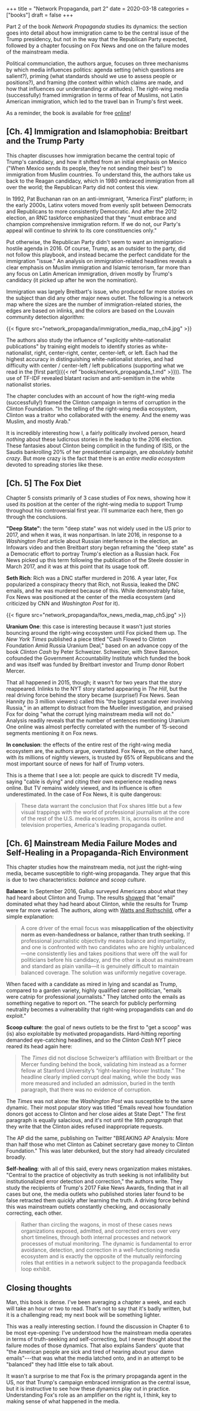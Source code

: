 +++
title = "Network Propaganda, part 2"
date = 2020-03-18
categories = ["books"]
draft = false
+++

Part 2 of the book *Network Propaganda* studies its dynamics: the section goes into detail about how immigration came to be the central issue of the Trump presidency, but not in the way that the Republican Party expected, followed by a chapter focusing on Fox News and one on the failure modes of the mainstream media.

<!--more-->

Political communciation, the authors argue, focuses on three mechanisms by which media influences politics: agenda setting (which questions are salient?), priming (what standards should we use to assess people or positions?), and framing (the context within which claims are made, and how that influences our understanding or attitudes). The right-wing media (successfully) framed immigration in terms of fear of Muslims, not Latin American immigration, which led to the travel ban in Trump's first week. 

As a reminder, the book is available for free [online](https://www.oxfordscholarship.com/view/10.1093/oso/9780190923624.001.0001/oso-9780190923624)!

## [Ch. 4] Immigration and Islamophobia: Breitbart and the Trump Party
This chapter discusses how immigration became the central topic of Trump's candidacy, and how it shifted from an initial emphasis on Mexico ("When Mexico sends its people, they're not sending their best") to immigration from Muslim countries. To understand this, the authors take us back to the Reagan candidacy, which in 1980 embraced immigration from all over the world; the Republican Party did not contest this view. 

In 1992, Pat Buchanan ran on an anti-immigrant, "America First" platform; in the early 2000s, Latinx voters moved from evenly split between Democrats and Republicans to more consistently Democratic. And after the 2012 election, an RNC taskforce emphasized that they "must embrace and champion comprehensive immigration reform. If we do not, our Party's appeal will continue to shrink to its core constituencies only."

Put otherwise, the Republican Party didn't seem to want an immigration-hostile agenda in 2016. Of course, Trump, as an outsider to the party, did not follow this playbook, and instead became the perfect candidate for the immigration "issue." An analysis on immigration-related headlines reveals a clear emphasis on Muslim immigration and Islamic terrorism, far more than any focus on Latin American immigration, driven mostly by Trump's candidacy (it picked up after he won the nomination).

Immigration was largely Breitbart's issue, who produced far more stories on the subject than did any other major news outlet. The following is a network map where the sizes are the number of immigration-related stories, the edges are based on inlinks, and the colors are based on the Louvain community detection algorithm:

{{< figure src="network_propaganda/immigration_media_map_ch4.jpg" >}} 


The authors also study the influence of "explicitly white-nationalist publications" by training eight models to identify stories as white-nationalist, right, center-right, center, center-left, or left. Each had the highest accuracy in distinguishing white-nationalist stories, and had difficulty with center / center-left / left publications (supporting what we read in the [first part]({{< ref "books/network_propaganda_1.md" >}})). The use of TF-IDF revealed blatant racism and anti-semitism in the white nationalist stories. 

The chapter concludes with an account of how the right-wing media (successfully!) framed the Clinton campaign in terms of corruption in the Clinton Foundation. "In the telling of the right-wing media ecosystem, Clinton was a traitor who collaborated with the enemy. And the enemy was Muslim, and mostly Arab."

It is incredibly interesting how I, a fairly politically involved person, heard *nothing* about these ludicrous stories in the leadup to the 2016 election. These fantasies about Clinton being complicit in the funding of ISIS, or the Saudis bankrolling 20% of her presidential campaign, are *absolutely batshit crazy*. But more crazy is the fact that there is an *entire media ecosystem* devoted to spreading stories like these.


## [Ch. 5] The Fox Diet
Chapter 5 consists primarily of 3 case studies of Fox news, showing how it used its position at the center of the right-wing media to support Trump throughout his controversial first year. I'll summarize each here, then go through the conclusions.

**"Deep State":** the term "deep state" was not widely used in the US prior to 2017, and when it was, it was nonpartisan. In late 2016, in response to a *Washington Post* article about Russian interference in the election, an Infowars video and then Breitbart story began reframing the "deep state" as a Democratic effort to portray Trump's election as a Russian hack. Fox News picked up this term following the publication of the Steele dossier in March 2017, and it was at this point that its usage took off.

**Seth Rich**: Rich was a DNC staffer murdered in 2016. A year later, Fox popularized a conspiracy theory that Rich, not Russia, leaked the DNC emails, and he was murdered because of this. While demonstrably false, Fox News was positioned at the center of the media ecosystem (and criticized by CNN and *Washington Post* for it).

{{< figure src="network_propaganda/fox_news_media_map_ch5.jpg" >}} 

**Uranium One**: this case is interesting because it wasn't just stories bouncing around the right-wing ecosystem until Fox picked them up. The *New York Times* published a piece titled "Cash Flowed to Clinton Foundation Amid Russia Uranium Deal," based on an advance copy of the book *Clinton Cash* by Peter Schweizer. Schweizer, with Steve Bannon, cofounded the Government Accountability Institute which funded the book and was itself was funded by Breitbart investor and Trump donor Robert Mercer.

That all happened in 2015, though; it wasn't for two years that the story reappeared. Inlinks to the NYT story started appearing in *The Hill*, but the real driving force behind the story became (surprise!) Fox News. Sean Hannity (to 3 million viewers) called this "the biggest scandal ever involving Russia," in an attempt to distract from the Mueller investigation, and praised Fox for doing "what the corrupt lying mainstream media will not do." Analysis readily reveals that the number of sentences mentioning Uranium One online was almost perfectly correlated with the number of 15-second segments mentioning it on Fox news.

**In conclusion**: the effects of the entire rest of the right-wing media ecosystem are, the authors argue, overstated. Fox News, on the other hand, with its millions of nightly viewers, is trusted by 65% of Republicans and the most important source of news for half of Trump voters.

This is a theme that I see a lot: people are quick to discredit TV media, saying "cable is dying" and citing their own experience reading news online. But TV remains widely viewed, and its influence is often underestimated. In the case of Fox News, it is quite dangerous:

> These data warrant the conclusion that Fox shares little but a few visual trappings with the world of professional journalism at the core of the rest of the U.S. media ecosystem. It is, across its online and television properties, America's leading propaganda outlet.


## [Ch. 6] Mainstream Media Failure Modes and Self-Healing in a Propaganda-Rich Environment
This chapter studies how the mainstream media, not just the right-wing media, became susceptible to right-wing propaganda. They argue that this is due to two characteristics: *balance* and *scoop culture*.

**Balance**: In September 2016, Gallup surveyed Americans about what they had heard about Clinton and Trump. The results [showed](https://news.gallup.com/poll/195596/email-dominates-americans-heard-clinton.aspx) that "email" dominated what they had heard about Clinton, while the results for Trump were far more varied. The authors, along with [Watts and Rothschild](https://www.cjr.org/analysis/fake-news-media-election-trump.php), offer a simple explanation:

> A core driver of the email focus was **misapplication of the objectivity norm as even-handedness or balance, rather than truth seeking.** If professional journalistic objectivity means balance and impartiality, and one is confronted with two candidates who are highly unbalanced—one consistently lies and takes positions that were off the wall for politicians before his candidacy, and the other is about as mainstream and standard as plain vanilla—it is genuinely difficult to maintain balanced coverage. The solution was uniformly negative coverage.

When faced with a candidate as mired in lying and scandal as Trump, compared to a garden variety, highly qualified career politician, "emails were catnip for professional journalists." They latched onto the emails as something negative to report on. "The search for publicly performing neutrality becomes a vulnerability that right-wing propagandists can and do exploit."

**Scoop culture**: the goal of news outlets to be the first to "get a scoop" was (is) also exploitable by motivated propagandists. Hard-hitting reporting demanded eye-catching headlines, and so the *Clinton Cash* NYT piece reared its head again here:

> The *Times* did not disclose Schweizer’s affiliation with Breitbart or the Mercer funding behind the book, validating him instead as a former fellow at Stanford University’s “right-leaning Hoover Institute.” The headline clearly implied corrupt deal making, while the body was more measured and included an admission, buried in the tenth paragraph, that there was no evidence of corruption.

The *Times* was not alone: the *Washington Post* was susceptible to the same dynamic. Their most popular story was titled "Emails reveal how foundation donors got access to Clinton and her close aides at State Dept." The first paragraph is equally salacious, and it's not until the *16th paragraph* that they write that the Clinton aides refused inappropriate requests.

The AP did the same, publishing on Twitter "BREAKING AP Analysis: More than half those who met Clinton as Cabinet secretary gave money to Clinton Foundation." This was later debunked, but the story had already circulated broadly.

**Self-healing**: with all of this said, every news organization makes mistakes. "Central to the practice of objectivity as truth seeking is not infallibility but institutionalized error detection and correction," the authors write. They study the recipients of Trump's 2017 Fake News Awards, finding that in all cases but one, the media outlets who published stories later found to be false retracted them quickly after learning the truth. A driving force behind this was mainstream outlets constantly checking, and occasionally correcting, each other.

> Rather than circling the wagons, in most of these cases news organizations exposed, admitted, and corrected errors over very short timelines, through both internal processes and network processes of mutual monitoring. The dynamic is fundamental to error avoidance, detection, and correction in a well-functioning media ecosystem and is exactly the opposite of the mutually reinforcing roles that entities in a network subject to the propaganda feedback loop exhibit.

## Closing thoughts
Man, this book is dense. I've been averaging a chapter a week, and each will take an hour or two to read. That's not to say that it's badly written, but it is a challenging read; my next book will be something lighter.

This was a really interesting section. I found the discussion in Chapter 6 to be most eye-opening: I've understood how the mainstream media operates in terms of truth-seeking and self-correcting, but I never thought about the failure modes of those dynamics. That also explains Sanders' quote that "the American people are sick and tired of hearing about your damn emails"---that was what the media latched onto, and in an attempt to be "balanced" they had little else to talk about.

It wasn't a surprise to me that Fox is the primary propaganda agent in the US, nor that Trump's campaign embraced immigration as the central issue, but it is instructive to see how these dynamics play out in practice. Understanding Fox's role as an amplifier on the right is, I think, key to making sense of what happened in the media.

